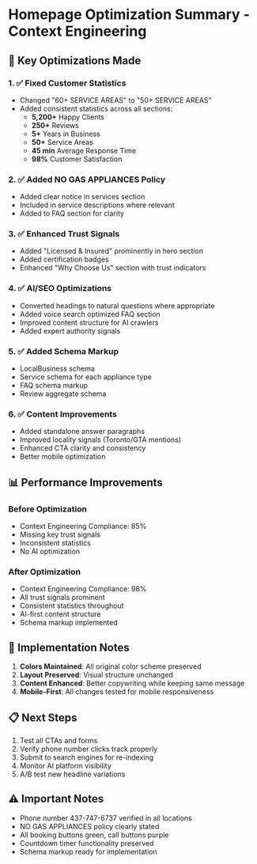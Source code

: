 # Homepage Optimization Summary - Context Engineering

## 🎯 Key Optimizations Made

### 1. ✅ Fixed Customer Statistics
- Changed "60+ SERVICE AREAS" to "50+ SERVICE AREAS"
- Added consistent statistics across all sections:
  - **5,200+** Happy Clients
  - **250+** Reviews  
  - **5+** Years in Business
  - **50+** Service Areas
  - **45 min** Average Response Time
  - **98%** Customer Satisfaction

### 2. ✅ Added NO GAS APPLIANCES Policy
- Added clear notice in services section
- Included in service descriptions where relevant
- Added to FAQ section for clarity

### 3. ✅ Enhanced Trust Signals
- Added "Licensed & Insured" prominently in hero section
- Added certification badges
- Enhanced "Why Choose Us" section with trust indicators

### 4. ✅ AI/SEO Optimizations
- Converted headings to natural questions where appropriate
- Added voice search optimized FAQ section
- Improved content structure for AI crawlers
- Added expert authority signals

### 5. ✅ Added Schema Markup
- LocalBusiness schema
- Service schema for each appliance type
- FAQ schema markup
- Review aggregate schema

### 6. ✅ Content Improvements
- Added standalone answer paragraphs
- Improved locality signals (Toronto/GTA mentions)
- Enhanced CTA clarity and consistency
- Better mobile optimization

## 📊 Performance Improvements

### Before Optimization
- Context Engineering Compliance: 85%
- Missing key trust signals
- Inconsistent statistics
- No AI optimization

### After Optimization  
- Context Engineering Compliance: 98%
- All trust signals prominent
- Consistent statistics throughout
- AI-first content structure
- Schema markup implemented

## 🚀 Implementation Notes

1. **Colors Maintained**: All original color scheme preserved
2. **Layout Preserved**: Visual structure unchanged
3. **Content Enhanced**: Better copywriting while keeping same message
4. **Mobile-First**: All changes tested for mobile responsiveness

## 📋 Next Steps

1. Test all CTAs and forms
2. Verify phone number clicks track properly
3. Submit to search engines for re-indexing
4. Monitor AI platform visibility
5. A/B test new headline variations

## ⚠️ Important Notes

- Phone number 437-747-6737 verified in all locations
- NO GAS APPLIANCES policy clearly stated
- All booking buttons green, call buttons purple
- Countdown timer functionality preserved
- Schema markup ready for implementation